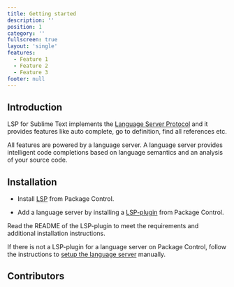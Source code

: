 ```yaml
---
title: Getting started
description: ''
position: 1
category: ''
fullscreen: true
layout: 'single'
features:
  - Feature 1
  - Feature 2
  - Feature 3
footer: null
---
```


## Introduction

LSP for Sublime Text implements the [Language Server Protocol](https://microsoft.github.io/language-server-protocol/) and it provides features like auto complete, go to definition, find all references etc.

All features are powered by a language server. A language server provides intelligent code completions based on language semantics and an analysis of your source code.

<Carousel></Carousel>


## Installation

* Install [LSP](https://packagecontrol.io/packages/LSP) from Package Control.

* Add a language server by installing a [LSP-plugin](https://packagecontrol.io/search/LSP-) from Package Control.

<alert type="warning">
Read the README of the LSP-plugin to meet the requirements and additional installation instructions.
</alert>

If there is not a LSP-plugin for a language server on Package Control, follow the instructions to [setup the language server](/setup-language-server) manually.

## Contributors

<Contributors user="sublimelsp" repo="LSP"></Contributors>
